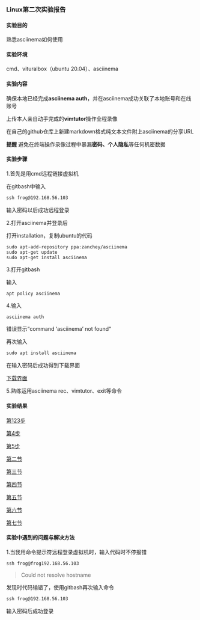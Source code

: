 ### Linux第二次实验报告

#### 实验目的

熟悉asciinema如何使用

#### 实验环境

cmd、vituralbox（ubuntu 20.04）、asciinema

#### 实验内容

确保本地已经完成**asciinema auth**，并在asciinema成功关联了本地账号和在线账号

上传本人亲自动手完成的**vimtutor**操作全程录像

在自己的github仓库上新建markdown格式纯文本文件附上asciinema的分享URL

**提醒** 避免在终端操作录像过程中暴漏**密码、个人隐私**等任何机密数据

#### 实验步骤

1.首先是用cmd远程链接虚拟机

在gitbash中输入

```cmd
ssh frog@192.168.56.103
```

输入密码以后成功远程登录

2.打开asciinema并登录后

打开installation，复制ubuntu的代码

```ubuntu
sudo apt-add-repository ppa:zanchey/asciinema
sudo apt-get update
sudo apt-get install asciinema
```

3.打开gitbash 

输入

```cmd
apt policy asciinema
```

4.输入

```
asciinema auth
```

错误显示“command ‘asciinema’ not found“

再次输入

```cmd
sudo apt install asciinema
```

在输入密码后成功得到下载界面

[下载界面](https://asciinema.org/connect/90990040-7468-494e-abd1-a4d19beca10e)

5.熟练运用asciinema rec、vimtutor、exit等命令

#### 实验结果

[第123步](https://asciinema.org/a/XTILP6D9M16xHoCxRyPeBOtJj)

[第4步](https://asciinema.org/a/YOLm5OKNYpyYOmhMwhgtqg3qm)

[第5步](https://asciinema.org/a/IsK0sL0peNu16rLzSZIE55tGk)

[第二节]( https://asciinema.org/a/pWRtrj3badpbczInnhVpncYKh
)

[第三节]( https://asciinema.org/a/CwWAzvHx4rSjm2hiMzyfs7MPw
)

[第四节](https://asciinema.org/a/n63X5P9W8ozDO02BChECfqnAO)

[第五节]( https://asciinema.org/a/C1Zg6ndtWHDt4r7JTFZCpyU5a
)

[第六节]( https://asciinema.org/a/fbBmFgK1QUcJG3EAfc213tf8S
)

[第七节]( https://asciinema.org/a/G7rypypTqXMY94VmHzPElTjMG
)

#### 实验中遇到的问题与解决方法

1.当我用命令提示符远程登录虚拟机时，输入代码时不停报错

```cmd
ssh frog@frog192.168.56.103
```

> Could not resolve hostname

发现时代码输错了，使用gitbash再次输入命令

```cmd
ssh frog@192.168.56.103
```

输入密码后成功登录